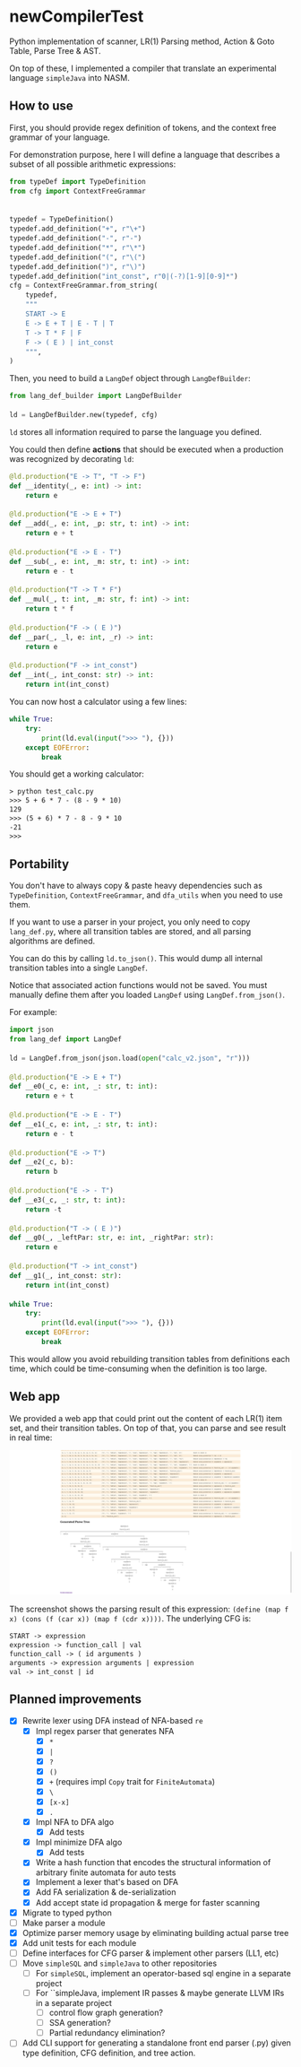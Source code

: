 # newCompilerTest

Python implementation of scanner, LR(1) Parsing method, Action &amp; Goto Table, Parse Tree &amp; AST.

On top of these, I implemented a compiler that translate an experimental language `simpleJava` into NASM.

## How to use

First, you should provide regex definition of tokens, and the context free grammar of your language.

For demonstration purpose, here I will define a language that describes a subset of all possible arithmetic expressions:

```python
from typeDef import TypeDefinition
from cfg import ContextFreeGrammar


typedef = TypeDefinition()
typedef.add_definition("+", r"\+")
typedef.add_definition("-", r"-")
typedef.add_definition("*", r"\*")
typedef.add_definition("(", r"\(")
typedef.add_definition(")", r"\)")
typedef.add_definition("int_const", r"0|(-?)[1-9][0-9]*")
cfg = ContextFreeGrammar.from_string(
    typedef,
    """
    START -> E
    E -> E + T | E - T | T
    T -> T * F | F
    F -> ( E ) | int_const
    """,
)
```

Then, you need to build a `LangDef` object through `LangDefBuilder`:

```python
from lang_def_builder import LangDefBuilder

ld = LangDefBuilder.new(typedef, cfg)
```

`ld` stores all information required to parse the language you defined.

You could then define **actions** that should be executed when a production was recognized by decorating `ld`:

```python
@ld.production("E -> T", "T -> F")
def __identity(_, e: int) -> int:
    return e

@ld.production("E -> E + T")
def __add(_, e: int, _p: str, t: int) -> int:
    return e + t

@ld.production("E -> E - T")
def __sub(_, e: int, _m: str, t: int) -> int:
    return e - t

@ld.production("T -> T * F")
def __mul(_, t: int, _m: str, f: int) -> int:
    return t * f

@ld.production("F -> ( E )")
def __par(_, _l, e: int, _r) -> int:
    return e

@ld.production("F -> int_const")
def __int(_, int_const: str) -> int:
    return int(int_const)
```

You can now host a calculator using a few lines:

```python
while True:
    try:
        print(ld.eval(input(">>> "), {}))
    except EOFError:
        break
```

You should get a working calculator:

```
> python test_calc.py
>>> 5 + 6 * 7 - (8 - 9 * 10)
129
>>> (5 + 6) * 7 - 8 - 9 * 10
-21
>>>
```

## Portability

You don't have to always copy & paste heavy dependencies such as `TypeDefinition`, `ContextFreeGrammar`, and `dfa_utils` when you need to use them.

If you want to use a parser in your project, you only need to copy `lang_def.py`, where all transition tables are stored, and all parsing algorithms are defined.

You can do this by calling `ld.to_json()`. This would dump all internal transition tables into a single `LangDef`.

Notice that associated action functions would not be saved. You must manually define them after you loaded `LangDef` using `LangDef.from_json()`.

For example:

```python
import json
from lang_def import LangDef

ld = LangDef.from_json(json.load(open("calc_v2.json", "r")))

@ld.production("E -> E + T")
def __e0(_c, e: int, _: str, t: int):
    return e + t

@ld.production("E -> E - T")
def __e1(_c, e: int, _: str, t: int):
    return e - t

@ld.production("E -> T")
def __e2(_c, b):
    return b

@ld.production("E -> - T")
def __e3(_c, _: str, t: int):
    return -t

@ld.production("T -> ( E )")
def __g0(_, _leftPar: str, e: int, _rightPar: str):
    return e

@ld.production("T -> int_const")
def __g1(_, int_const: str):
    return int(int_const)

while True:
    try:
        print(ld.eval(input(">>> "), {}))
    except EOFError:
        break
```

This would allow you avoid rebuilding transition tables from definitions each time, which could be time-consuming when the definition is too large.

## Web app

We provided a web app that could print out the content of each LR(1) item set, and their transition tables. On top of that, you can parse and see result in real time:

![webapp](webapp.png)

The screenshot shows the parsing result of this expression: `(define (map f x) (cons (f (car x)) (map f (cdr x))))`. The underlying CFG is:

```
START -> expression
expression -> function_call | val
function_call -> ( id arguments )
arguments -> expression arguments | expression
val -> int_const | id
```

## Planned improvements

- [x] Rewrite lexer using DFA instead of NFA-based `re`
  - [x] Impl regex parser that generates NFA
    - [x] `*`
    - [x] `|`
    - [x] `?`
    - [x] `()`
    - [x] `+` (requires impl `Copy` trait for `FiniteAutomata`)
    - [x] `\`
    - [x] `[x-x]`
    - [x] `.`
  - [x] Impl NFA to DFA algo
    - [x] Add tests
  - [x] Impl minimize DFA algo
    - [x] Add tests
  - [x] Write a hash function that encodes the structural information of arbitrary finite automata for auto tests
  - [x] Implement a lexer that's based on DFA
  - [x] Add FA serialization & de-serialization
  - [x] Add accept state id propagation & merge for faster scanning
- [x] Migrate to typed python
- [ ] Make parser a module
- [x] Optimize parser memory usage by eliminating building actual parse tree
- [x] Add unit tests for each module
- [ ] Define interfaces for CFG parser & implement other parsers (LL1, etc)
- [ ] Move `simpleSQL` and `simpleJava` to other repositories
  - [ ] For `simpleSQL`, implement an operator-based sql engine in a separate project
  - [ ] For ``simpleJava, implement IR passes & maybe generate LLVM IRs in a separate project
    - [ ] control flow graph generation?
    - [ ] SSA generation?
    - [ ] Partial redundancy elimination?
- [ ] Add CLI support for generating a standalone front end parser (.py) given type definition, CFG definition, and tree action.
